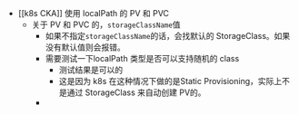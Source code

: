 - [[k8s CKA]] 使用 localPath 的 PV 和 PVC
	- 关于 PV 和 PVC 的，`storageClassName`值
		- 如果不指定`storageClassName`的话，会找默认的 StorageClass。如果没有默认值则会报错。
		- 需要测试一下localPath 类型是否可以支持随机的 class
			- 测试结果是可以的
			- 这是因为 k8s 在这种情况下做的是Static Provisioning，实际上不是通过 StorageClass 来自动创建 PV的。
		-